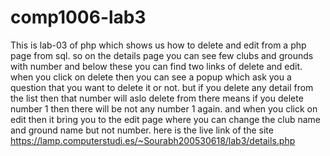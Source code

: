 # comp1006-lab3
This is lab-03 of php which shows us how to delete and edit from a php page from sql.
so on the details page you can see few clubs and grounds with number and below these you can find two links of delete and edit.
when you click on delete then you can see a popup which ask you a question that you want to delete it or not. but if you delete any detail from the list then that number will aslo 
delete from there means if you delete number 1 then there will be not any number 1 again.
and when you click on edit then it bring you to the edit page where you can change the club name and ground name but not number.
here is the live link of the site https://lamp.computerstudi.es/~Sourabh200530618/lab3/details.php
